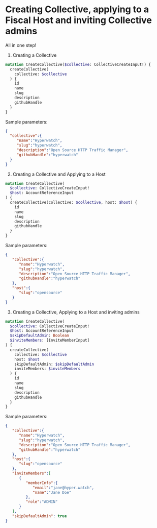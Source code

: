 # Creating Collective, applying to a Fiscal Host and inviting Collective admins

All in one step!


1) Creating a Collective

```graphql
mutation CreateCollective($collective: CollectiveCreateInput!) {
  createCollective(
    collective: $collective
  ) {
    id
    name
    slug
    description
    githubHandle
  }
}
```

Sample parameters:

```json
{
  "collective":{
     "name":"Hyperwatch",
     "slug":"hyperwatch",
     "description":"Open Source HTTP Traffic Manager",
     "githubHandle":"hyperwatch"
  }
}
```

2) Creating a Collective and Applying to a Host

```graphql
mutation CreateCollective(
  $collective: CollectiveCreateInput!
  $host: AccountReferenceInput
) {
  createCollective(collective: $collective, host: $host) {
    id
    name
    slug
    description
    githubHandle
  }
}
```

Sample parameters:


```json
{
   "collective":{
      "name":"Hyperwatch",
      "slug":"hyperwatch",
      "description":"Open Source HTTP Traffic Manager",
      "githubHandle":"hyperwatch"
   },
   "host":{
      "slug":"opensource"
   }
}
```

3) Creating a Collective, Applying to a Host and inviting admins

```graphql
mutation CreateCollective(
  $collective: CollectiveCreateInput!
  $host: AccountReferenceInput
  $skipDefaultAdmin: Boolean
  $inviteMembers: [InviteMemberInput]
) {
  createCollective(
    collective: $collective
    host: $host
    skipDefaultAdmin: $skipDefaultAdmin
    inviteMembers: $inviteMembers
  ) {
    id
    name
    slug
    description
    githubHandle
  }
}
```

Sample parameters:


```json
{
   "collective":{
      "name":"Hyperwatch",
      "slug":"hyperwatch",
      "description":"Open Source HTTP Traffic Manager",
      "githubHandle":"hyperwatch"
   },
   "host":{
      "slug":"opensource"
   },
   "inviteMembers":[
      {
         "memberInfo":{
            "email":"jane@hyper.watch",
            "name":"Jane Doe"
         },
         "role":"ADMIN"
      }
   ],
   "skipDefaultAdmin": true
}
```
